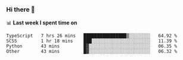 ### Hi there 👋

<!--
**DBvc/DBvc** is a ✨ _special_ ✨ repository because its `README.md` (this file) appears on your GitHub profile.

Here are some ideas to get you started:

- 🔭 I’m currently working on ...
- 🌱 I’m currently learning ...
- 👯 I’m looking to collaborate on ...
- 🤔 I’m looking for help with ...
- 💬 Ask me about ...
- 📫 How to reach me: ...
- 😄 Pronouns: ...
- ⚡ Fun fact: ...
-->

📊 **Last week I spent time on**
<!--START_SECTION:waka-->

```text
TypeScript   7 hrs 26 mins   ████████████████▒░░░░░░░░   64.92 %
SCSS         1 hr 18 mins    ███░░░░░░░░░░░░░░░░░░░░░░   11.39 %
Python       43 mins         █▓░░░░░░░░░░░░░░░░░░░░░░░   06.35 %
Other        43 mins         █▓░░░░░░░░░░░░░░░░░░░░░░░   06.32 %
```

<!--END_SECTION:waka-->
